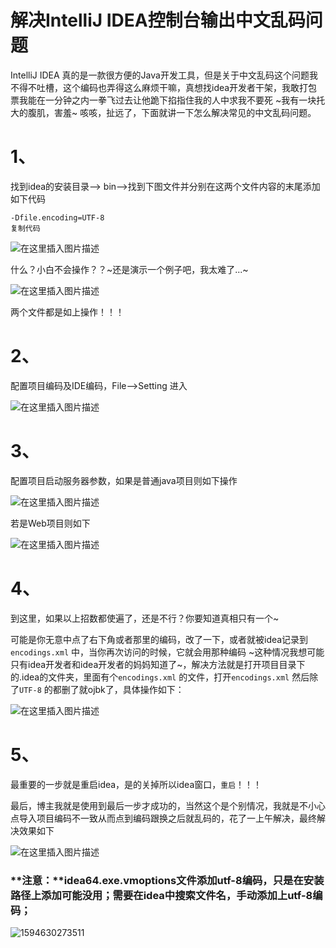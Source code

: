 # 解决IntelliJ IDEA控制台输出中文乱码问题

IntelliJ IDEA 真的是一款很方便的Java开发工具，但是关于中文乱码这个问题我不得不吐槽，这个编码也弄得这么麻烦干嘛，真想找idea开发者干架，我敢打包票我能在一分钟之内一拳飞过去让他跪下掐指住我的人中求我不要死 ~我有一块托大的腹肌，害羞~ 咳咳，扯远了，下面就讲一下怎么解决常见的中文乱码问题。

# 1、

找到idea的安装目录——> bin——>找到下图文件并分别在这两个文件内容的末尾添加如下代码

```
-Dfile.encoding=UTF-8
复制代码
```



![在这里插入图片描述](https://user-gold-cdn.xitu.io/2019/11/30/16eb9c377ad786ff?imageView2/0/w/1280/h/960/format/webp/ignore-error/1)

什么？小白不会操作？？~还是演示一个例子吧，我太难了...~

![在这里插入图片描述](https://user-gold-cdn.xitu.io/2019/11/30/16eb9c3776e50911?imageslim)

两个文件都是如上操作！！！



# 2、

配置项目编码及IDE编码，File——>Setting 进入

![在这里插入图片描述](https://user-gold-cdn.xitu.io/2019/11/30/16eb9c37755fcdb3?imageView2/0/w/1280/h/960/format/webp/ignore-error/1)



# 3、

配置项目启动服务器参数，如果是普通java项目则如下操作

![在这里插入图片描述](https://user-gold-cdn.xitu.io/2019/11/30/16eb9c3776583f04?imageView2/0/w/1280/h/960/format/webp/ignore-error/1)

若是Web项目则如下

![在这里插入图片描述](https://user-gold-cdn.xitu.io/2019/11/30/16eb9c377d1206b5?imageView2/0/w/1280/h/960/format/webp/ignore-error/1)



# 4、

到这里，如果以上招数都使遍了，还是不行？你要知道真相只有一个~

可能是你无意中点了右下角或者那里的编码，改了一下，或者就被idea记录到 `encodings.xml` 中，当你再次访问的时候，它就会用那种编码 ~这种情况我想可能只有idea开发者和idea开发者的妈妈知道了~，解决方法就是打开项目目录下的.idea的文件夹，里面有个`encodings.xml` 的文件，打开`encodings.xml` 然后除了`UTF-8` 的都删了就ojbk了，具体操作如下：

![在这里插入图片描述](https://user-gold-cdn.xitu.io/2019/11/30/16eb9c377d73723c?imageslim)



# 5、

最重要的一步就是重启idea，是的关掉所以idea窗口，`重启`！！！

最后，博主我就是使用到最后一步才成功的，当然这个是个别情况，我就是不小心点导入项目编码不一致从而点到编码跟换之后就乱码的，花了一上午解决，最终解决效果如下

![在这里插入图片描述](https://user-gold-cdn.xitu.io/2019/11/30/16eb9c38214a7c9b?imageView2/0/w/1280/h/960/format/webp/ignore-error/1)





### **注意：**idea64.exe.vmoptions文件添加utf-8编码，只是在安装路径上添加可能没用；需要在idea中搜索文件名，手动添加上utf-8编码；

![1594630273511](C:\Users\HP\AppData\Roaming\Typora\typora-user-images\1594630273511.png)

